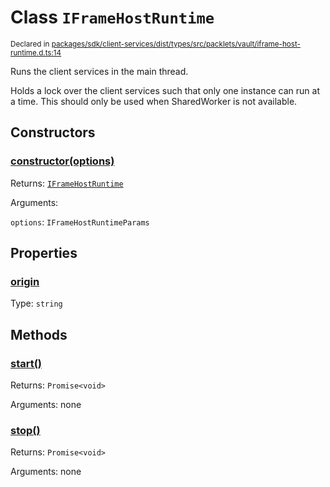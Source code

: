# Class `IFrameHostRuntime`
<sub>Declared in [packages/sdk/client-services/dist/types/src/packlets/vault/iframe-host-runtime.d.ts:14]()</sub>


Runs the client services in the main thread.

Holds a lock over the client services such that only one instance can run at a time.
This should only be used when SharedWorker is not available.

## Constructors
### [constructor(options)]()


Returns: <code>[IFrameHostRuntime](/api/@dxos/react-client/classes/IFrameHostRuntime)</code>

Arguments: 

`options`: <code>IFrameHostRuntimeParams</code>

## Properties
### [origin]()
Type: <code>string</code>

## Methods
### [start()]()


Returns: <code>Promise&lt;void&gt;</code>

Arguments: none
### [stop()]()


Returns: <code>Promise&lt;void&gt;</code>

Arguments: none